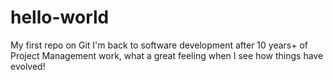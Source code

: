 # hello-world
My first repo on Git
I'm back to software development after 10 years+ of Project Management work, what a great feeling when I see how things have evolved!
